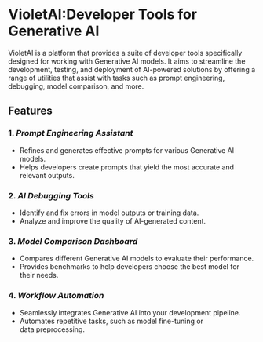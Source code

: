 # VioletAI:Developer Tools for Generative AI

VioletAI is a platform that provides a suite of developer tools specifically designed for working with Generative AI models. It aims to streamline the development, testing, and deployment of AI-powered solutions by offering a range of utilities that assist with tasks such as prompt engineering, debugging, model comparison, and more.

## Features

### 1. *Prompt Engineering Assistant*
   - Refines and generates effective prompts for various Generative AI models.
   - Helps developers create prompts that yield the most accurate and relevant outputs.
   
### 2. *AI Debugging Tools*
   - Identify and fix errors in model outputs or training data.
   - Analyze and improve the quality of AI-generated content.
   
### 3. *Model Comparison Dashboard*
   - Compares different Generative AI models to evaluate their performance.
   - Provides benchmarks to help developers choose the best model for their needs.

### 4. *Workflow Automation*
   - Seamlessly integrates Generative AI into your development pipeline.
   - Automates repetitive tasks, such as model fine-tuning or data preprocessing.
